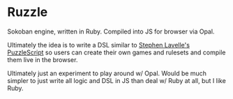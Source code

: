 # Ruzzle

Sokoban engine, written in Ruby. Compiled into JS for browser via Opal.

Ultimately the idea is to write a DSL similar to [Stephen Lavelle's PuzzleScript](https://github.com/increpare/PuzzleScript) so users can create their own games and rulesets and compile them live in the browser.

Ultimately just an experiment to play around w/ Opal. Would be much simpler to just write all logic and DSL in JS than deal w/ Ruby at all, but I like Ruby.